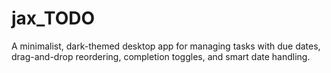 # jax_TODO
A minimalist, dark-themed desktop app for managing tasks with due dates, drag-and-drop reordering, completion toggles, and smart date handling.
